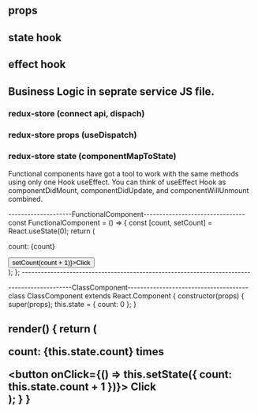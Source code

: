 ## props
## state hook
## effect hook
## Business Logic in seprate service JS file.
### redux-store (connect api, dispach)
### redux-store props (useDispatch)
### redux-store state (componentMapToState)


Functional components have got a tool to work with the same methods using only one Hook useEffect. You can think of useEffect Hook as componentDidMount, componentDidUpdate, and componentWillUnmount combined. 

--------------------FunctionalComponent--------------------------------
const FunctionalComponent = () => {
const [count, setCount] = React.useState(0);
return (
   <div>
     <p>count: {count}</p>
     <button onClick={() => setCount(count + 1)}>Click</button>
   </div>
 );
};
------------------------------------------------------------------------

--------------------ClassComponent--------------------------------------
class ClassComponent extends React.Component {
 constructor(props) {
   super(props);
   this.state = {
     count: 0
   };
 }
 
 render() {
   return (
     <div>
       <p>count: {this.state.count} times</p>
       <button onClick={() => this.setState({ count: this.state.count + 1 })}>
         Click
       </button>
     </div>
   );
 }
}
------------------------------------------------------------------------